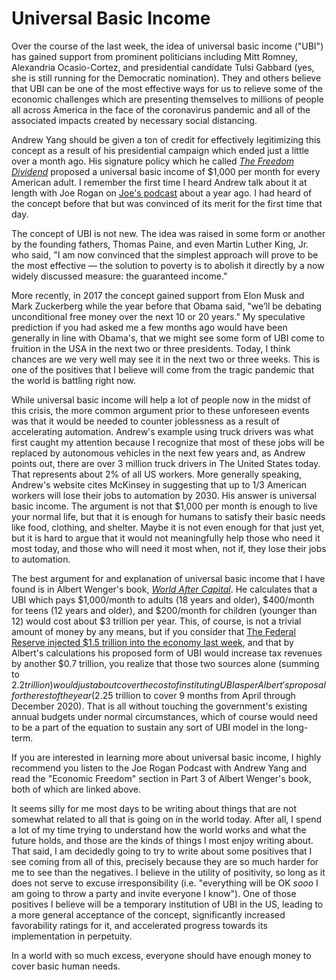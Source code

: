 # Universal Basic Income

Over the course of the last week, the idea of universal basic income ("UBI") has gained support from prominent politicians including Mitt Romney, Alexandria Ocasio-Cortez, and presidential candidate Tulsi Gabbard (yes, she is still running for the Democratic nomination). They and others believe that UBI can be one of the most effective ways for us to relieve some of the economic challenges which are presenting themselves to millions of people all across America in the face of the coronavirus pandemic and all of the associated impacts created by necessary social distancing.

Andrew Yang should be given a ton of credit for effectively legitimizing this concept as a result of his presidential campaign which ended just a little over a month ago. His signature policy which he called _[The Freedom Dividend](https://www.yang2020.com/policies/the-freedom-dividend/)_ proposed a universal basic income of $1,000 per month for every American adult. I remember the first time I heard Andrew talk about it at length with Joe Rogan on [Joe's podcast](https://www.stitcher.com/podcast/the-joe-rogan-experience/e/58746566) about a year ago. I had heard of the concept before that but was convinced of its merit for the first time that day.

The concept of UBI is not new. The idea was raised in some form or another by the founding fathers, Thomas Paine, and even Martin Luther King, Jr. who said, "I am now convinced that the simplest approach will prove to be the most effective — the solution to poverty is to abolish it directly by a now widely discussed measure: the guaranteed income."

More recently, in 2017 the concept gained support from Elon Musk and Mark Zuckerberg while the year before that Obama said, "we’ll be debating unconditional free money over the next 10 or 20 years." My speculative prediction if you had asked me a few months ago would have been generally in line with Obama's, that we might see some form of UBI come to fruition in the USA in the next two or three presidents. Today, I think chances are we very well may see it in the next two or three weeks. This is one of the positives that I believe will come from the tragic pandemic that the world is battling right now.

While universal basic income will help a lot of people now in the midst of this crisis, the more common argument prior to these unforeseen events was that it would be needed to counter joblessness as a result of accelerating automation. Andrew's example using truck drivers was what first caught my attention because I recognize that most of these jobs will be replaced by autonomous vehicles in the next few years and, as Andrew points out, there are over 3 million truck drivers in The United States today. That represents about 2% of all US workers. More generally speaking, Andrew's website cites McKinsey in suggesting that up to 1/3 American workers will lose their jobs to automation by 2030. His answer is universal basic income. The argument is not that $1,000 per month is enough to live your normal life, but that it is enough for humans to satisfy their basic needs like food, clothing, and shelter. Maybe it is not even enough for that just yet, but it is hard to argue that it would not meaningfully help those who need it most today, and those who will need it most when, not if, they lose their jobs to automation.

The best argument for and explanation of universal basic income that I have found is in Albert Wenger's book, _[World After Capital](https://worldaftercapital.gitbook.io/worldaftercapital/part-three/economic)_. He calculates that a UBI which pays $1,000/month to adults (18 years and older), $400/month for teens (12 years and older), and $200/month for children (younger than 12) would cost about $3 trillion per year. This, of course, is not a trivial amount of money by any means, but if you consider that [The Federal Reserve injected $1.5 trillion into the economy last week](https://theweek.com/articles/901853/feds-15-trillion-intervention-explained), and that by Albert's calculations his proposed form of UBI would increase tax revenues by another $0.7 trillion, you realize that those two sources alone (summing to $2.2 trillion) would just about cover the cost of instituting UBI as per Albert's proposal for the rest of the year ($2.25 trillion to cover 9 months from April through December 2020). That is all without touching the government's existing annual budgets under normal circumstances, which of course would need to be a part of the equation to sustain any sort of UBI model in the long-term.

If you are interested in learning more about universal basic income, I highly recommend you listen to the Joe Rogan Podcast with Andrew Yang and read the "Economic Freedom" section in Part 3 of Albert Wenger's book, both of which are linked above.

It seems silly for me most days to be writing about things that are not somewhat related to all that is going on in the world today. After all, I spend a lot of my time trying to understand how the world works and what the future holds, and those are the kinds of things I most enjoy writing about. That said, I am decidedly going to try to write about some positives that I see coming from all of this, precisely because they are so much harder for me to see than the negatives. I believe in the utility of positivity, so long as it does not serve to excuse irresponsibility (i.e. "everything will be OK _sooo_ I am going to throw a party and invite everyone I know"). One of those positives I believe will be a temporary institution of UBI in the US, leading to a more general acceptance of the concept, significantly increased favorability ratings for it, and accelerated progress towards its implementation in perpetuity.

In a world with so much excess, everyone should have enough money to cover basic human needs.
